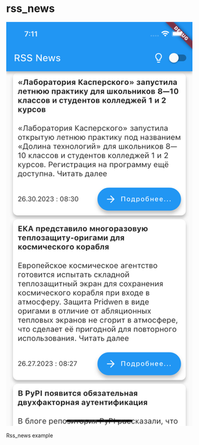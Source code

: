 # rss_news
<img src = "https://github.com/sergemalibu/rss_news/blob/main/Simulator%20Screen%20Shot%20-%20iPhone%2014%20-%202023-05-26%20at%2019.11.16.png " width = "500"> 

Rss_news example


